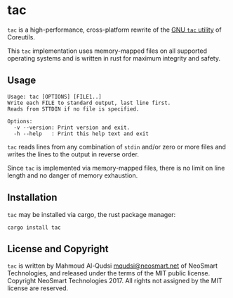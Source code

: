 # tac

`tac` is a high-performance, cross-platform rewrite of the [GNU `tac` utility](https://www.gnu.org/software/coreutils/manual/html_node/tac-invocation.html#tac-invocation) of Coreutils.

This `tac` implementation uses memory-mapped files on all supported operating systems and is written in rust for maximum integrity and safety.

## Usage

```
Usage: tac [OPTIONS] [FILE1..]
Write each FILE to standard output, last line first.
Reads from STTDIN if no file is specified.

Options:
  -v --version: Print version and exit.
  -h --help   : Print this help text and exit
```

`tac` reads lines from any combination of `stdin` and/or zero or more files and writes the lines to the output in reverse order.

Since `tac` is implemented via memory-mapped files, there is no limit on line length and no danger of memory exhaustion.

## Installation

`tac` may be installed via cargo, the rust package manager:

```
cargo install tac
```

## License and Copyright

`tac` is written by Mahmoud Al-Qudsi <mqudsi@neosmart.net> of NeoSmart Technologies, and released under the terms of the MIT public license. Copyright NeoSmart Technologies 2017. All rights not assigned by the MIT license are reserved. 

